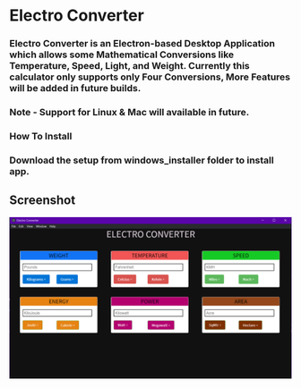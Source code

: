 # Electro Converter

### Electro Converter is an Electron-based Desktop Application which allows some Mathematical Conversions like Temperature, Speed, Light, and Weight. Currently this calculator only supports only Four Conversions, More Features will be added in future builds.

### Note - Support for Linux & Mac will available in future.

### How To Install

### Download the setup from windows_installer folder to install app.

## Screenshot

<img src="index/img/screenshot.png"
     alt="Application Screenshot"/>
